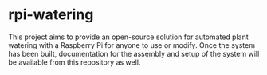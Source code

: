 # rpi-watering

This project aims to provide an open-source solution for automated plant
watering with a Raspberry Pi for anyone to use or modify. Once the system has
been built, documentation for the assembly and setup of the system will be
available from this repository as well.
